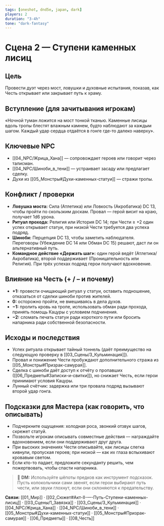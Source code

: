 ```yaml
---
tags: [oneshot, dnd5e, japan, dark]
players: 2
duration: "3-4h"
tone: "dark-fantasy"
---
```


# Сцена 2 — Ступени каменных лисиц

## Цель
Провести дуэт через мост, ловушки и духовные испытания, показав, как Честь открывает или закрывает путь к храму.

## Вступление (для зачитывания игрокам)
«Ночной туман ложится на мост тонкой тканью. Каменные лисицы вдоль тропы блестят влажным камнем, будто наблюдают за каждым шагом. Каждый удар сердца отдаётся в гонге где-то далеко наверху».

## Ключевые NPC
- [[04_NPC/Жрица_Хана]] — сопровождает героев или говорит через талисман.
- [[04_NPC/Шиноби_в_тени]] — устраивает засаду или предлагает сделку.
- Духи из [[05_Монстры#Духи-каменных-статуи]] — стражи тропы.

## Конфликт / проверки
- **Ловушка моста:** Сила (Атлетика) или Ловкость (Акробатика) DC 13, чтобы пройти по скользким доскам. Провал — герой висит на краю, получает 1d6 урона.
- **Ритуал прохода:** Религия или История DC 14; при Чести ≥ +2 один успех открывает статуи, при низкой Чести требуется два успеха подряд.
- **Шиноби:** Перцепция DC 13, чтобы заметить наблюдателя. Переговоры (Убеждение DC 14 или Обман DC 15) решают, даст ли он альтернативный путь.
- **Командное действие «Держать шаг»:** один герой ведёт (Атлетика/Акробатика), второй поддерживает (Проницательность или Религия). При трёх успехах подряд герои получают вдохновение.

## Влияние на Честь (+ / – и почему)
- **+1:** провести очищающий ритуал у статуи, оставить подношение, отказаться от сделки шиноби против жителей.
- **0:** осторожно пройти, не вмешиваясь в дела духов.
- **−1:** пролить кровь на тропе, использовать обман ради прохода, принять помощь Кацуры с условием подчинения.
- **−2:** сломать печать статуи ради короткого пути или бросить напарника ради собственной безопасности.

## Исходы и последствия
- Успех ритуала открывает тайный тоннель (даёт преимущество на следующую проверку в [[03_Сцены/3_Кульминация]]).
- Провал и понижение Чести пробуждают дополнительного стража из [[05_Монстры#Призрак-самурая]].
- Сделка с шиноби даёт доступ к отчёту о пропавших ([[06_Предметы#Записки-и-свитки]]), но снижает Честь, если герои принимают условия Кацуры.
- Лунный счётчик: задержка или три провала подряд вызывают второй удар гонга.

## Подсказки для Мастера (как говорить, что описывать)
- Подчеркните ощущения: холодная роса, звонкий отзвук шагов, скрежет статуй.
- Позвольте игрокам описывать совместные действия — награждайте вдохновением, если они поддерживают друг друга.
- При высоких значениях Чести описывайте, как лисицы слегка кивнули, пропуская героев; при низкой — как их глаза вспыхивают кровавым светом.
- Если кто-то падает, предложите секунданту решить, чем пожертвовать, чтобы спасти напарника.

> 💬 **DM:** Используйте шёпоты предков как инструмент подсказок. Пусть колокольчики сами звенят, если герои выбирают путь чести, или звуки глохнут, если они склоняются к предательству.

**Связи:** [[01_Мир]] · [[02_Сюжет#Акт-II-—-Путь-Ступени-каменных-лисиц]] · [[03_Сцены/1_Завязка]] · [[03_Сцены/3_Кульминация]] · [[04_NPC/Жрица_Хана]] · [[04_NPC/Шиноби_в_тени]] · [[05_Монстры#Духи-каменных-статуи]] · [[05_Монстры#Призрак-самурая]] · [[06_Предметы]] · [[08_Честь]]

